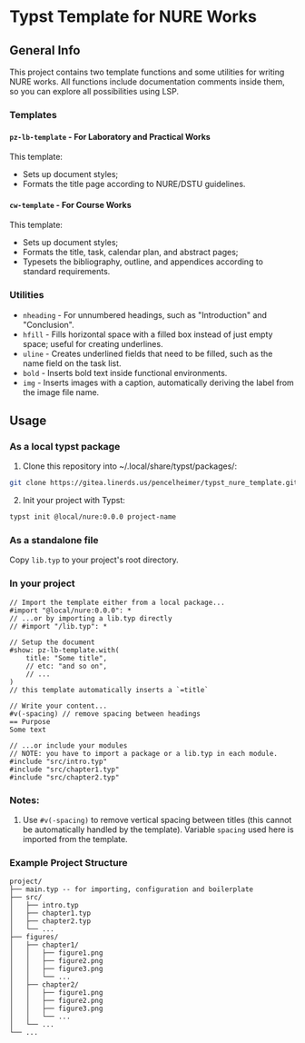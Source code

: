 # Typst Template for NURE Works

## General Info

This project contains two template functions and some utilities for writing NURE works. All functions include documentation comments inside them, so you can explore all possibilities using LSP.

### Templates

#### `pz-lb-template` - For Laboratory and Practical Works
This template:
- Sets up document styles;
- Formats the title page according to NURE/DSTU guidelines.

#### `cw-template` - For Course Works
This template:
- Sets up document styles;
- Formats the title, task, calendar plan, and abstract pages;
- Typesets the bibliography, outline, and appendices according to standard requirements.

### Utilities
- `nheading` - For unnumbered headings, such as "Introduction" and "Conclusion".
- `hfill` - Fills horizontal space with a filled box instead of just empty space; useful for creating underlines.
- `uline` - Creates underlined fields that need to be filled, such as the name field on the task list.
- `bold` - Inserts bold text inside functional environments.
- `img` - Inserts images with a caption, automatically deriving the label from the image file name.

## Usage

### As a local typst package
1. Clone this repository into ~/.local/share/typst/packages/:
```bash
git clone https://gitea.linerds.us/pencelheimer/typst_nure_template.git ~/.local/share/typst/packages/local/nure/0.0.0
```
2. Init your project with Typst:
```bash
typst init @local/nure:0.0.0 project-name
```

### As a standalone file
Copy `lib.typ` to your project's root directory.

### In your project
```typst
// Import the template either from a local package...
#import "@local/nure:0.0.0": *
// ...or by importing a lib.typ directly
// #import "/lib.typ": *

// Setup the document
#show: pz-lb-template.with(
    title: "Some title",
    // etc: "and so on",
    // ...
)
// this template automatically inserts a `=title`

// Write your content...
#v(-spacing) // remove spacing between headings
== Purpose
Some text

// ...or include your modules
// NOTE: you have to import a package or a lib.typ in each module.
#include "src/intro.typ"
#include "src/chapter1.typ"
#include "src/chapter2.typ"
```

### Notes:
1. Use `#v(-spacing)` to remove vertical spacing between titles (this cannot be automatically handled by the template). Variable `spacing` used here is imported from the template.

### Example Project Structure
```
project/
├── main.typ -- for importing, configuration and boilerplate
├── src/
│   ├── intro.typ
│   ├── chapter1.typ
│   ├── chapter2.typ
│   └── ...
├── figures/
│   ├── chapter1/
│   │   ├── figure1.png
│   │   ├── figure2.png
│   │   ├── figure3.png
│   │   └── ...
│   ├── chapter2/
│   │   ├── figure1.png
│   │   ├── figure2.png
│   │   ├── figure3.png
│   │   └── ...
│   └── ...
└── ...
```
